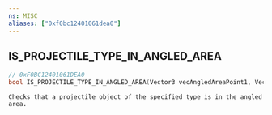 ```yaml
---
ns: MISC
aliases: ["0xf0bc12401061dea0"]
---
```

## IS_PROJECTILE_TYPE_IN_ANGLED_AREA

```c
// 0xF0BC12401061DEA0
bool IS_PROJECTILE_TYPE_IN_ANGLED_AREA(Vector3 vecAngledAreaPoint1, Vector3 vecAngledAreaPoint2, float DistanceOfOppositeFace, Hash weaponHash, bool IsPlayer);
```

```
Checks that a projectile object of the specified type is in the angled area.
```
